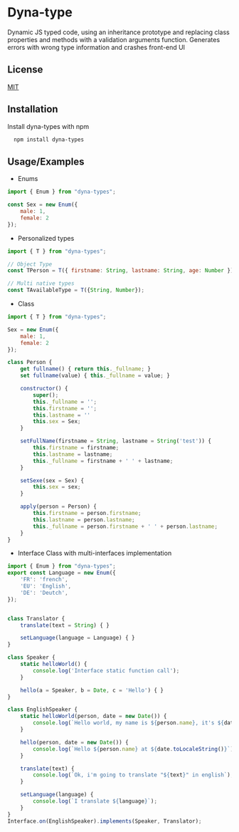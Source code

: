 
# Dyna-type

Dynamic JS typed code, using an inheritance prototype and replacing class properties and methods with a validation arguments function.
Generates errors with wrong type information and crashes front-end UI


## License

[MIT](https://choosealicense.com/licenses/mit/)


## Installation

Install dyna-types with npm

```bash
  npm install dyna-types
```
    
## Usage/Examples
- Enums
```javascript
import { Enum } from "dyna-types";

const Sex = new Enum({
    male: 1,
    female: 2
});
```

- Personalized types
```javascript
import { T } from "dyna-types";

// Object Type
const TPerson = T({ firstname: String, lastname: String, age: Number });

// Multi native types
const TAvailableType = T({String, Number});
```

- Class

```javascript
import { T } from "dyna-types";

Sex = new Enum({
    male: 1,
    female: 2
});

class Person {    
    get fullname() { return this._fullname; }
    set fullname(value) { this._fullname = value; }

    constructor() {
        super();
        this._fullname = '';
        this.firstname = '';
        this.lastname = ''
        this.sex = Sex;
    }

    setFullName(firstname = String, lastname = String('test')) {
        this.firstname = firstname;
        this.lastname = lastname;
        this._fullname = firstname + ' ' + lastname;
    }

    setSexe(sex = Sex) {
        this.sex = sex;
    }

    apply(person = Person) {
        this.firstname = person.firstname;
        this.lastname = person.lastname;
        this._fullname = person.firstname + ' ' + person.lastname;
    }      
}
```

- Interface
Class with multi-interfaces implementation
```javascript
import { Enum } from "dyna-types";
export const Language = new Enum({
    'FR': 'french',
    'EU': 'English',
    'DE': 'Deutch',
});


class Translator {
    translate(text = String) { }

    setLanguage(language = Language) { }
}

class Speaker {
    static helloWorld() {
        console.log('Interface static function call');
    }

    hello(a = Speaker, b = Date, c = 'Hello') { }
}

class EnglishSpeaker {
    static helloWorld(person, date = new Date()) {
        console.log(`Hello world, my name is ${person.name}, it's ${date.toLocaleString()}`);
    }

    hello(person, date = new Date()) {
        console.log(`Hello ${person.name} at ${date.toLocaleString()}`);
    }

    translate(text) {
        console.log(`Ok, i'm going to translate "${text}" in english`);
    }

    setLanguage(language) {
        console.log(`I translate ${language}`);
    }
}
Interface.on(EnglishSpeaker).implements(Speaker, Translator);

```